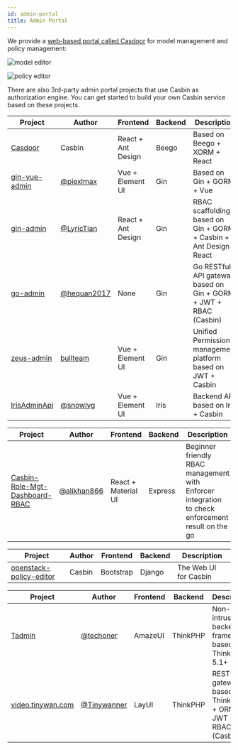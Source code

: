 ```yaml
---
id: admin-portal
title: Admin Portal
---
```


We provide a [web-based portal called Casdoor](https://github.com/casbin/casdoor) for model management and policy management:

![model editor](https://hsluoyz.github.io/casbin/ui_model_editor.png)

![policy editor](https://hsluoyz.github.io/casbin/ui_policy_editor.png)

There are also 3rd-party admin portal projects that use Casbin as authorization engine. You can get started to build your own Casbin service based on these projects.

<!--DOCUSAURUS_CODE_TABS-->

<!--Go-->
Project | Author | Frontend | Backend | Description
----|----|----|----|----
[Casdoor](https://github.com/casbin/casdoor) | Casbin | React + Ant Design | Beego | Based on Beego + XORM + React
[gin-vue-admin](https://github.com/piexlmax/gin-vue-admin) | [@piexlmax](https://github.com/piexlmax) | Vue + Element UI | Gin | Based on Gin + GORM + Vue
[gin-admin](https://github.com/LyricTian/gin-admin) | [@LyricTian](https://github.com/LyricTian) | React + Ant Design | Gin | RBAC scaffolding based on Gin + GORM + Casbin + Ant Design React
[go-admin](https://github.com/hequan2017/go-admin) | [@hequan2017](https://github.com/hequan2017) | None | Gin | Go RESTful API gateway based on Gin + GORM + JWT + RBAC (Casbin)
[zeus-admin](https://github.com/bullteam/zeus-admin) | [bullteam](https://github.com/bullteam) | Vue + Element UI | Gin | Unified Permission management platform based on JWT + Casbin
[IrisAdminApi](https://github.com/snowlyg/IrisAdminApi) | [@snowlyg](https://github.com/snowlyg) | Vue + Element UI | Iris | Backend API based on Iris + Casbin

<!--Node.js-->
Project | Author | Frontend | Backend | Description
----|----|----|----|----
[Casbin-Role-Mgt-Dashboard-RBAC](https://github.com/alikhan866/Casbin-Role-Mgt-Dashboard-RBAC) | [@alikhan866](https://github.com/alikhan866) | React + Material UI | Express | Beginner friendly RBAC management with Enforcer integration to check enforcement result on the go

<!--Python-->
Project | Author | Frontend | Backend | Description
----|----|----|----|----
[openstack-policy-editor](https://github.com/casbin/openstack-policy-editor) | Casbin | Bootstrap | Django | The Web UI for Casbin

<!--PHP-->
Project | Author | Frontend | Backend | Description
----|----|----|----|----
[Tadmin](https://github.com/techoner/tadmin) | [@techoner](https://github.com/techoner) | AmazeUI | ThinkPHP | Non-intrusive backend framework based on ThinkPHP 5.1+
[video.tinywan.com](https://github.com/Tinywan/video.tinywan.com) | [@Tinywanner](https://github.com/Tinywan) | LayUI | ThinkPHP | RESTful API gateway based on ThinkPHP5 + ORM + JWT + RBAC (Casbin)
<!--END_DOCUSAURUS_CODE_TABS-->

